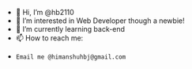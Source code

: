 - 👋 Hi, I’m @hb2110
- 👀 I’m interested in Web Developer though a newbie!
- 🌱 I’m currently learning back-end
- 📫 How to reach me:
-     Email me @himanshuhbj@gmail.com

<!---
hb2110/hb2110 is a ✨ special ✨ repository because its `README.md` (this file) appears on your GitHub profile.
You can click the Preview link to take a look at your changes.
--->
